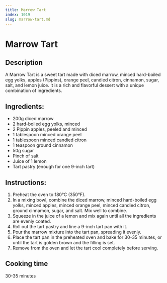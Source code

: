 ```yaml
---
title: Marrow Tart
index: 1019
slug: marrow-tart.md
---
```


# Marrow Tart

## Description
A Marrow Tart is a sweet tart made with diced marrow, minced hard-boiled egg yolks, apples (Pippins), orange peel, candied citron, cinnamon, sugar, salt, and lemon juice. It is a rich and flavorful dessert with a unique combination of ingredients.

## Ingredients:
- 200g diced marrow
- 2 hard-boiled egg yolks, minced
- 2 Pippin apples, peeled and minced
- 1 tablespoon minced orange peel
- 1 tablespoon minced candied citron
- 1 teaspoon ground cinnamon
- 50g sugar
- Pinch of salt
- Juice of 1 lemon
- Tart pastry (enough for one 9-inch tart)

## Instructions:
1. Preheat the oven to 180°C (350°F).
2. In a mixing bowl, combine the diced marrow, minced hard-boiled egg yolks, minced apples, minced orange peel, minced candied citron, ground cinnamon, sugar, and salt. Mix well to combine.
3. Squeeze in the juice of a lemon and mix again until all the ingredients are evenly coated.
4. Roll out the tart pastry and line a 9-inch tart pan with it.
5. Pour the marrow mixture into the tart pan, spreading it evenly.
6. Place the tart pan in the preheated oven and bake for 30-35 minutes, or until the tart is golden brown and the filling is set.
7. Remove from the oven and let the tart cool completely before serving.

## Cooking time
30-35 minutes